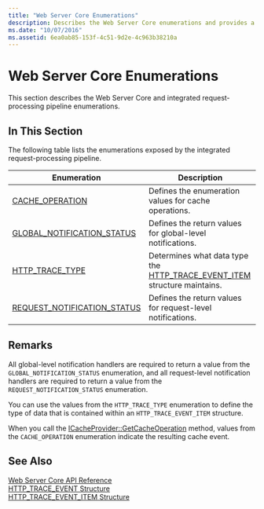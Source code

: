 ```yaml
---
title: "Web Server Core Enumerations"
description: Describes the Web Server Core enumerations and provides a list of enumerations with corresponding links to documentation.
ms.date: "10/07/2016"
ms.assetid: 6ea0ab85-153f-4c51-9d2e-4c963b38210a
---
```

# Web Server Core Enumerations
This section describes the Web Server Core and integrated request-processing pipeline enumerations.  
  
## In This Section  
 The following table lists the enumerations exposed by the integrated request-processing pipeline.  
  
|Enumeration|Description|  
|-----------------|-----------------|  
|[CACHE_OPERATION](../../web-development-reference/native-code-api-reference/cache-operation-enumeration.md)|Defines the enumeration values for cache operations.|  
|[GLOBAL_NOTIFICATION_STATUS](../../web-development-reference/native-code-api-reference/global-notification-status-enumeration.md)|Defines the return values for global-level notifications.|  
|[HTTP_TRACE_TYPE](../../web-development-reference/native-code-api-reference/http-trace-type-enumeration.md)|Determines what data type the [HTTP_TRACE_EVENT_ITEM](../../web-development-reference/native-code-api-reference/http-trace-event-item-structure.md) structure maintains.|  
|[REQUEST_NOTIFICATION_STATUS](../../web-development-reference/native-code-api-reference/request-notification-status-enumeration.md)|Defines the return values for request-level notifications.|  
  
## Remarks  
 All global-level notification handlers are required to return a value from the `GLOBAL_NOTIFICATION_STATUS` enumeration, and all request-level notification handlers are required to return a value from the `REQUEST_NOTIFICATION_STATUS` enumeration.  
  
 You can use the values from the `HTTP_TRACE_TYPE` enumeration to define the type of data that is contained within an `HTTP_TRACE_EVENT_ITEM` structure.  
  
 When you call the [ICacheProvider::GetCacheOperation](../../web-development-reference/native-code-api-reference/icacheprovider-getcacheoperation-method.md) method, values from the `CACHE_OPERATION` enumeration indicate the resulting cache event.  
  
## See Also  
 [Web Server Core API Reference](../../web-development-reference/native-code-api-reference/web-server-core-api-reference.md)   
 [HTTP_TRACE_EVENT Structure](../../web-development-reference/native-code-api-reference/http-trace-event-structure.md)   
 [HTTP_TRACE_EVENT_ITEM Structure](../../web-development-reference/native-code-api-reference/http-trace-event-item-structure.md)
